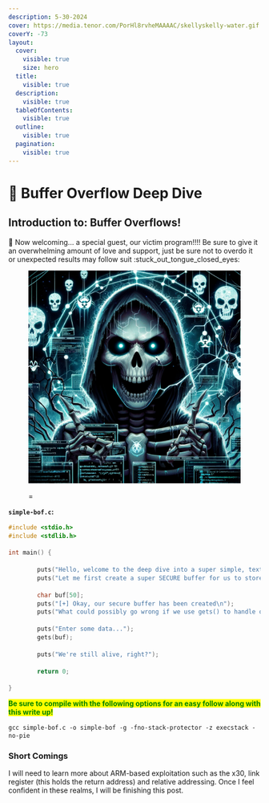 ```yaml
---
description: 5-30-2024
cover: https://media.tenor.com/PorHl8rvheMAAAAC/skellyskelly-water.gif
coverY: -73
layout:
  cover:
    visible: true
    size: hero
  title:
    visible: true
  description:
    visible: true
  tableOfContents:
    visible: true
  outline:
    visible: true
  pagination:
    visible: true
---
```


# 🌊 Buffer Overflow Deep Dive

## Introduction to: Buffer Overflows!

:wave: Now welcoming... a special guest, our victim program!!!! Be sure to give it an overwhelming amount of love and support, just be sure not to overdo it or unexpected results may follow suit :stuck\_out\_tongue\_closed\_eyes:

<figure><img src="../../.gitbook/assets/image (202).png" alt="" width="563"><figcaption><p>=</p></figcaption></figure>

**`simple-bof.c`:**

```c
#include <stdio.h>
#include <stdlib.h>

int main() {

        puts("Hello, welcome to the deep dive into a super simple, textbook stack-based buffer overflow!!\n");
        puts("Let me first create a super SECURE buffer for us to store our user input ;)\n");
        
        char buf[50];
        puts("[+] Okay, our secure buffer has been created\n");
        puts("What could possibly go wrong if we use gets() to handle our input?\n");

        puts("Enter some data...");
        gets(buf);

        puts("We're still alive, right?");

        return 0;

}
```

<mark style="color:green;">**Be sure to compile with the following options for an easy follow along with this write up!**</mark>

```
gcc simple-bof.c -o simple-bof -g -fno-stack-protector -z execstack -no-pie
```

### Short Comings

I will need to learn more about ARM-based exploitation such as the x30, link register (this holds the return address) and relative addressing. Once I feel confident in these realms, I will be finishing this post.
